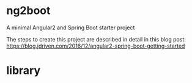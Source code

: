 # ng2boot
A minimal Angular2 and Spring Boot starter project

The steps to create this project are described in detail in this blog post: https://blog.jdriven.com/2016/12/angular2-spring-boot-getting-started
# library
